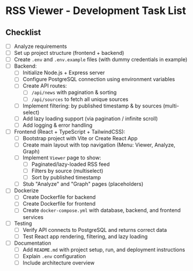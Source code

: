 # RSS Viewer - Development Task List

## Checklist

- [ ] Analyze requirements  
- [ ] Set up project structure (frontend + backend)  
- [ ] Create `.env` and `.env.example` files (with dummy credentials in example)  
- [ ] Backend:  
  - [ ] Initialize Node.js + Express server  
  - [ ] Configure PostgreSQL connection using environment variables  
  - [ ] Create API routes:  
    - [ ] `/api/news` with pagination & sorting  
    - [ ] `/api/sources` to fetch all unique sources  
  - [ ] Implement filtering: by published timestamp & by sources (multi-select)  
  - [ ] Add lazy loading support (via pagination / infinite scroll)  
  - [ ] Add logging & error handling  
- [ ] Frontend (React + TypeScript + TailwindCSS):  
  - [ ] Bootstrap project with Vite or Create React App  
  - [ ] Create main layout with top navigation (Menu: Viewer, Analyze, Graph)  
  - [ ] Implement `Viewer` page to show:  
    - [ ] Paginated/lazy-loaded RSS feed  
    - [ ] Filters by source (multiselect)  
    - [ ] Sort by published timestamp  
  - [ ] Stub "Analyze" and "Graph" pages (placeholders)  
- [ ] Dockerize  
  - [ ] Create Dockerfile for backend  
  - [ ] Create Dockerfile for frontend  
  - [ ] Create `docker-compose.yml` with database, backend, and frontend services  
- [ ] Testing  
  - [ ] Verify API connects to PostgreSQL and returns correct data  
  - [ ] Test React app rendering, filtering, and lazy loading  
- [ ] Documentation  
  - [ ] Add `README.md` with project setup, run, and deployment instructions  
  - [ ] Explain `.env` configuration  
  - [ ] Include architecture overview
